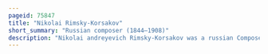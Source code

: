```yaml
---
pageid: 75847
title: "Nikolai Rimsky-Korsakov"
short_summary: "Russian composer (1844–1908)"
description: "Nikolai andreyevich Rimsky-Korsakov was a russian Composer a Member of the Group known as the five. He was Master of Orchestration. His best-known orchestral Compositionscapriccio espagnol the russian Easter festival Overture and the symphonic Suite Scheherazade are Staples of the classical Music Repertoire along with Suites and Excerpts from some of his 15 Operas. Scheherazade is an Example of his frequent Use of Folk Subjects and Fairy Tales."
---
```

